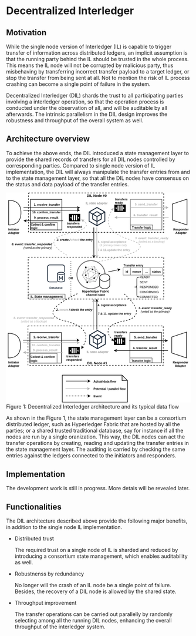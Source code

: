 # Decentralized Interledger

## Motivation

While the single node version of Interledger (IL) is capable to trigger transfer of information across distributed ledgers, an implicit assumption is that the running party behind the IL should be trusted in the whole process. This means the IL node will not be corrupted by malicious party, thus misbehaving by transferring incorrect transfer payload to a target ledger, or stop the transfer from being sent at all. Not to mention the risk of IL process crashing can become a single point of failure in the system.

Decentralized Interledger (DIL) shards the trust to all participating parties involving a interledger operation, so that the operation process is conducted under the observation of all, and will be auditable by all afterwards. The intrinsic parallelism in the DIL design improves the robustness and throughput of the overall system as well.

## Architecture overview

To achieve the above ends, the DIL introduced a state management layer to provide the shared records of transfers for all DIL nodes controlled by corresponding parties. Compared to single node version of IL implementation, the DIL will always manipulate the transfer entries from and to the state management layer, so that all the DIL nodes have consensus on the status and data payload of the transfer entries. 

![DIL architecture and data flow](/figures/DIL-architecture.png)
Figure 1: Decentralized Interledger architecture and its typical data flow

As shown in the Figure 1, the state management layer can be a consortium distributed ledger, such as Hyperledger Fabric that are hosted by all the parties; or a shared trusted traditional database, say for instance if all the nodes are run by a single oranization. This way, the DIL nodes can act the transfer operations by creating, reading and updating the transfer entries in the state management layer. The auditing is carried by checking the same entries against the ledgers connected to the initiators and responders.

## Implementation

The development work is still in progress. More detais will be revealed later.

## Functionalities

The DIL architecture described above provide the following major benefits, in addition to the single node IL implementation.

- Distributed trust

  The required trust on a single node of IL is sharded and reduced by introducing a consortium state management, which enables auditability as well.

- Robustnenss by redundancy

  No longer will the crash of an IL node be a single point of failure. Besides, the recovery of a DIL node is allowed by the shared state.

- Throughput improvement

  The transfer operations can be carried out parallelly by randomly selecting among all the running DIL nodes, enhancing the overall throughput of the interledger system.




